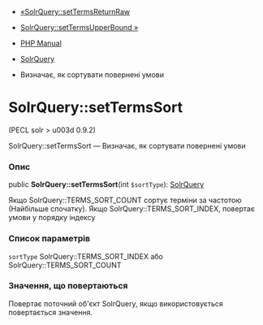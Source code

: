 - [«SolrQuery::setTermsReturnRaw](solrquery.settermsreturnraw.md)
- [SolrQuery::setTermsUpperBound »](solrquery.settermsupperbound.md)

- [PHP Manual](index.md)
- [SolrQuery](class.solrquery.md)
- Визначає, як сортувати повернені умови

# SolrQuery::setTermsSort

(PECL solr \> u003d 0.9.2)

SolrQuery::setTermsSort — Визначає, як сортувати повернені
умови

### Опис

public **SolrQuery::setTermsSort**(int `$sortType`):
[SolrQuery](class.solrquery.md)

Якщо SolrQuery::TERMS_SORT_COUNT сортує терміни за частотою
(Найбільше спочатку). Якщо SolrQuery::TERMS_SORT_INDEX,
повертає умови у порядку індексу

### Список параметрів

`sortType`
SolrQuery::TERMS_SORT_INDEX або SolrQuery::TERMS_SORT_COUNT

### Значення, що повертаються

Повертає поточний об'єкт SolrQuery, якщо використовується повертається
значення.

